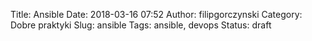 Title: Ansible
Date: 2018-03-16 07:52
Author: filipgorczynski
Category: Dobre praktyki
Slug: ansible
Tags: ansible, devops
Status: draft


